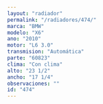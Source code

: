 ```yaml
---
layout: "radiador"
permalink: "/radiadores/474/"
marca: "BMW"
modelo: "X6"
ano: "2010"
motor: "L6 3.0"
transmision: "Automática"
parte: "60823"
clima: "Con clima"
alto: "23 1/2"
ancho: "17 1/4"
observaciones: ""
id: "474"
---
```


